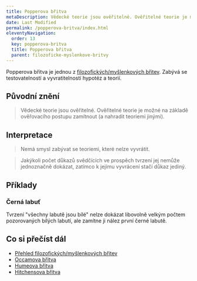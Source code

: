 ```yaml
---
title: Popperova břitva
metaDescription: Vědecké teorie jsou ověřitelné. Ověřitelné teorie je možné na základě ověřovacího postupu zamítnout (a nahradit teoriemi jinými).
date: Last Modified 
permalink: /popperova-britva/index.html
eleventyNavigation:
  order: 13
  key: popperova-britva
  title: Popperova břitva
  parent: filozoficke-myslenkove-britvy
---
```

Popperova břitva je jednou z [filozofických/myšlenkových břitev](/filozoficke-myslenkove-britvy/). Zabývá se testovatelností a vyvratitelností hypotéz a teorií.

## Původní znění
> Vědecké teorie jsou ověřitelné. Ověřitelné teorie je možné na základě ověřovacího postupu zamítnout (a nahradit teoriemi jinými).

## Interpretace
> Nemá smysl zabývat se teoriemi, které nelze vyvrátit.

> Jakýkoli počet důkazů svědčících ve prospěch tvrzení jej nemůže jednoznačně dokázat, zatímco k jejímu vyvrácení stačí důkaz jediný.

## Příklady
### Černá labuť
Tvrzení "všechny labutě jsou bílé" nelze dokázat libovolně velkým počtem pozorovaných bílých labutí, ale zamítne ji nález první černé labutě.

## Co si přečíst dál
- [Přehled filozofických/myšlenkových břitev](/filozoficke-myslenkove-britvy/)
- [Occamova břitva](/occamova-britva/)
- [Humeova břitva](/humeova-britva/)
- [Hitchensova břitva](/hitchensova-britva/)